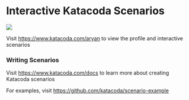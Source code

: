 # Interactive Katacoda Scenarios

[![](http://shields.katacoda.com/katacoda/aryan/count.svg)](https://www.katacoda.com/aryan "Get your profile on Katacoda.com")

Visit https://www.katacoda.com/aryan to view the profile and interactive scenarios

### Writing Scenarios
Visit https://www.katacoda.com/docs to learn more about creating Katacoda scenarios

For examples, visit https://github.com/katacoda/scenario-example
